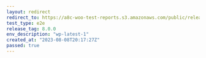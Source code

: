 ```yaml
---
layout: redirect
redirect_to: https://a8c-woo-test-reports.s3.amazonaws.com/public/release/8.0.0/wp-latest-1/e2e/index.html
test_type: e2e
release_tag: 8.0.0
env_description: "wp-latest-1"
created_at: "2023-08-08T20:17:27Z"
passed: true
---
```

